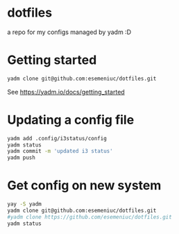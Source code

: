 # dotfiles
a repo for my configs managed by yadm :D

# Getting started

```bash
yadm clone git@github.com:esemeniuc/dotfiles.git
```

See https://yadm.io/docs/getting_started

# Updating a config file

```bash
yadm add .config/i3status/config
yadm status
yadm commit -m 'updated i3 status'
yadm push
```

# Get config on new system
```bash
yay -S yadm
yadm clone git@github.com:esemeniuc/dotfiles.git
#yadm clone https://github.com/esemeniuc/dotfiles.git
yadm status
```

